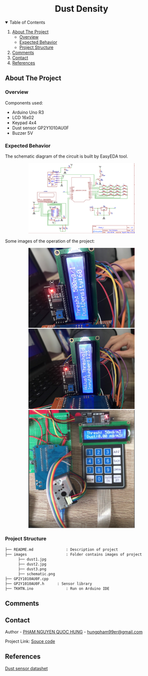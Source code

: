 <!-- PROJECT LOGO -->
<br />
<p align="center">
  <h1 align="center">Dust Density</h1>
  
  

<!-- TABLE OF CONTENTS -->
<details open="open">
  <summary>Table of Contents</summary>
  <ol>
    <li>
      <a href="#about-the-project">About The Project</a>
      <ul>
        <li><a href="#overview">Overview</a></li>
		<li><a href="#expected-behavior">Expected Behavior</a></li>
		<li><a href="#project-structure">Project Structure</a></li>
      </ul>
    </li>
	<li><a href="#comments">Comments</a></li>
    <li><a href="#contact">Contact</a></li>
    <li><a href="#references">References</a></li>
  </ol>
</details>



<!-- ABOUT THE PROJECT -->
## About The Project

### Overview
Components used:
* Arduino Uno R3<br>
* LCD 16x02<br>
* Keypad 4x4 <br>
* Dust sensor GP2Y1010AU0F<br>
* Buzzer 5V <br>
### Expected Behavior
<p>
The schematic diagram of the circuit is built by EasyEDA tool.
<p align="center">
  <img src="images/schematic.png" width="350" title="hover text">
</p>
Some images of the operation of the project:
<p align="center">
  <img src="images/dust1.jpg" width="350" title="hover text">
  <img src="images/dust2.jpg" width="350" title="hover text">
  <img src="images/dust3.png" width="350" title="hover text">
</p>


### Project Structure

```
├── README.md              	: Description of project
├── images              	: Folder contains images of project
      ├── dust1.jpg
      ├── dust2.jpg
      ├── dust3.png
      ├── schematic.png
├── GP2Y1010AU0F.cpp		
├── GP2Y1010AU0F.h		: Sensor library
├── TKHTN.ino         		: Run on Arduino IDE

```

<!-- GETTING STARTED -->
## Comments

<!-- CONTACT -->
## Contact

Author - [PHAM NGUYEN QUOC HUNG](https://hun9pham.github.io) - hungpham99er@gmail.com

Project Link: [Souce code](github.com/hun9pham/arduino-gp2y1010au0f)

## References
[Dust sensor datashet](https://pdf1.alldatasheet.com/datasheet-pdf/view/412700/SHARP/GP2Y1010AU0F.html)
